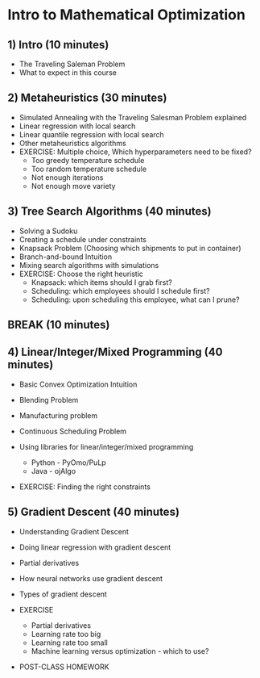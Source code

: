 # Intro to Mathematical Optimization

## 1) Intro (10 minutes)
- The Traveling Saleman Problem
- What to expect in this course

## 2) Metaheuristics (30 minutes)
- Simulated Annealing with the Traveling Salesman Problem explained
- Linear regression with local search
- Linear quantile regression with local search
- Other metaheuristics algorithms
- EXERCISE: Multiple choice, Which hyperparameters need to be fixed? 
    - Too greedy temperature schedule
    - Too random temperature schedule 
    - Not enough iterations
    - Not enough move variety

## 3) Tree Search Algorithms (40 minutes) 
- Solving a Sudoku
- Creating a schedule under constraints
- Knapsack Problem (Choosing which shipments to put in container)
- Branch-and-bound Intuition
- Mixing search algorithms with simulations
- EXERCISE: Choose the right heuristic
    - Knapsack: which items should I grab first? 
    - Scheduling: which employees should I schedule first? 
    - Scheduling: upon scheduling this employee, what can I prune? 
    
## BREAK (10 minutes) 

## 4) Linear/Integer/Mixed Programming (40 minutes)
- Basic Convex Optimization Intuition
- Blending Problem
- Manufacturing problem
- Continuous Scheduling Problem
- Using libraries for linear/integer/mixed programming 
    * Python - PyOmo/PuLp
    * Java - ojAlgo
   
- EXERCISE: Finding the right constraints

## 5) Gradient Descent (40 minutes)
- Understanding Gradient Descent
- Doing linear regression with gradient descent
- Partial derivatives 
- How neural networks use gradient descent
- Types of gradient descent 
- EXERCISE
    - Partial derivatives
    - Learning rate too big
    - Learning rate too small 
    - Machine learning versus optimization - which to use? 
    
- POST-CLASS HOMEWORK
